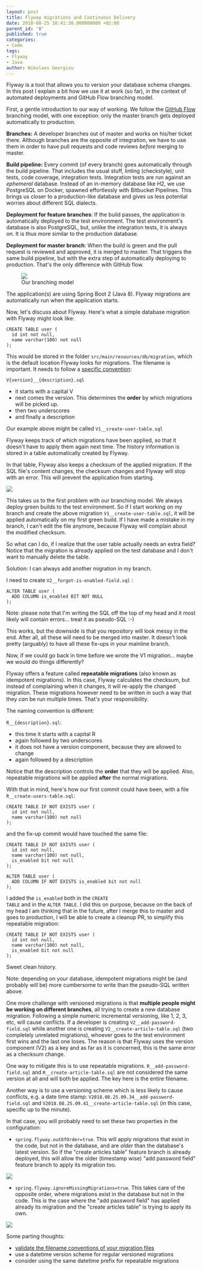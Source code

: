 ```yaml
---
layout: post
title: Flyway migrations and Continuous Delivery
date: 2018-08-25 10:41:38.000000000 +02:00
parent_id: '0'
published: true
categories:
- Code
tags:
- Flyway
- Java
author: Nikolaos Georgiou
---
```


Flyway is a tool that allows you to version your database schema changes. In this post I explain a bit how we use it at work (so far), in the context of automated deployments and GitHub Flow branching model.

<!--more-->

First, a gentle introduction to our way of working. We follow the <a href="https://guides.github.com/introduction/flow/">GitHub Flow</a> branching model, with one exception: only the master branch gets deployed automatically to production.

<strong>Branches:</strong> A developer branches out of master and works on his/her ticket there. Although branches are the opposite of integration, we have to use them in order to have pull requests and code reviews <em>before</em> merging to master.

<strong>Build pipeline:</strong> Every commit (of every branch) goes automatically through the build pipeline. That includes the usual stuff, linting (checkstyle), unit tests, code coverage, integration tests. Integration tests are run against an <em>ephemeral</em> database. Instead of an in-memory database like H2, we use PostgreSQL on Docker, spawned effortlessly with Bitbucket Pipelines. This brings us closer to a production-like database and gives us less potential worries about different SQL dialects.

<strong>Deployment for feature branches</strong>: If the build passes, the application is automatically deployed to the test environment. The test environment's database is also PostgreSQL, but, unlike the integration tests, it is always on. It is thus more similar to the production database.

<strong>Deployment for master branch</strong>: When the build is green and the pull request is reviewed and approved, it is merged to master. That triggers the same build pipeline, but with the extra step of automatically deploying to production. That's the only difference with GitHub flow.

<figure><img src="{{ site.baseurl }}/assets/2018/branching-model.jpg" /><figcaption>Our branching model</figcaption></figure>

The application(s) are using Spring Boot 2 (Java 8). Flyway migrations are automatically run when the application starts.

Now, let's discuss about Flyway. Here's what a simple database migration with Flyway might look like:

```
CREATE TABLE user (
  id int not null,
  name varchar(100) not null
);
```

This would be stored in the folder <code>src/main/resources/db/migration</code>, which is the default location Flyway looks for migrations. The filename is important. It needs to follow a <a href="https://flywaydb.org/documentation/migrations#naming">specific convention</a>:

<code>V{version}__{description}.sql</code>
<ul>
<li>it starts with a capital V</li>
<li>next comes the version. This determines the <strong>order</strong> by which migrations will be picked up.</li>
<li>then two underscores</li>
<li>and finally a description</li>
</ul>

Our example above might be called <code>V1__create-user-table.sql</code>

Flyway keeps track of which migrations have been applied, so that it doesn't have to apply them again next time. The history information is stored in a table automatically created by Flyway.

In that table, Flyway also keeps a checksum of the applied migration. If the SQL file's content changes, the checksum changes and Flyway will stop with an error. This will prevent the application from starting.

<img src="{{ site.baseurl }}/assets/2018/if-flyway-cant-apply-your-migrations-youre-gonna-have-a-bad-time.jpg" />

This takes us to the first problem with our branching model. We always deploy green builds to the test environment. So if I start working on my branch and create the above migration <code>V1__create-user-table.sql</code>, it will be applied automatically on my first green build. If I have made a mistake in my branch, I can't edit the file anymore, because Flyway will complain about the modified checksum.

So what can I do, if I realize that the user table actually needs an extra field? Notice that the migration is already applied on the test database and I don't want to manually delete the table.

Solution: I can always add another migration in my branch.

I need to create <code>V2__forgot-is-enabled-field.sql</code> :

```
ALTER TABLE user (
  ADD COLUMN is_enabled BIT NOT NULL
);
```

Note: please note that I'm writing the SQL off the top of my head and it most likely will contain errors... treat it as pseudo-SQL :-)

This works, but the downside is that you repository will look messy in the end. After all, all these will need to be merged into master. It doesn't look pretty (arguably) to have all these fix-ups in your mainline branch.

Now, if we could go back in time before we wrote the V1 migration... maybe we would do things differently?

Flyway offers a feature called <strong>repeatable migrations</strong> (also known as idempotent migrations). In this case, Flyway calculates the checksum, but instead of complaining when it changes, it will re-apply the changed migration. These migrations however need to be written in such a way that they <em>can</em> be run multiple times. That's your responsibility.

The naming convention is different:

<code>R__{description}.sql</code>:
<ul>
<li>this time it starts with a capital R</li>
<li>again followed by two underscores</li>
<li>it does not have a version component, because they are allowed to change</li>
<li>again followed by a description</li>
</ul>

Notice that the description controls the <strong>order</strong> that they will be applied. Also, repeatable migrations will be applied <strong>after</strong> the normal migrations.

With that in mind, here's how our first commit could have been, with a file <code>R__create-users-table.sql</code>:

```
CREATE TABLE IF NOT EXISTS user (
  id int not null,
  name varchar(100) not null
);
```

and the fix-up commit would have touched the same file:

```
CREATE TABLE IF NOT EXISTS user (
  id int not null,
  name varchar(100) not null,
  is_enabled bit not null
);

ALTER TABLE user (
  ADD COLUMN IF NOT EXISTS is_enabled bit not null
);
```

I added the <code>is_enabled</code> both in the <code>CREATE TABLE</code> and in the <code>ALTER TABLE</code>. I did this on purpose, because on the back of my head I am thinking that in the future, after I merge this to master and goes to production, I will be able to create a cleanup PR, to simplify this repeatable migration:

```
CREATE TABLE IF NOT EXISTS user (
  id int not null,
  name varchar(100) not null,
  is_enabled bit not null
);
```

Sweet clean history.

Note: depending on your database, idempotent migrations might be (and probably will be) more cumbersome to write than the pseudo-SQL written above.

One more challenge with versioned migrations is that <strong>multiple people might be working on different branches</strong>, all trying to create a new database migration. Following a simple numeric incremental versioning, like 1, 2, 3, etc, will cause conflicts. If a developer is creating <code>V2__add-password-field.sql</code> while another one is creating <code>V2__create-article-table.sql</code> (two completely unrelated migrations), whoever goes to the test environment first wins and the last one loses. The reason is that Flyway uses the version component (V2) as a key and as far as it is concerned, this is the same error as a checksum change.

One way to mitigate this is to use repeatable migrations. <code>R__add-password-field.sql</code> and <code>R__create-article-table.sql</code> are not considered the same version at all and will both be applied. The key here is the entire filename.

Another way is to use a versioning scheme which is less likely to cause conflicts, e.g. a date time stamp: <code>V2018.08.25.09.34__add-password-field.sql</code> and <code>V2018.08.25.09.41__create-article-table.sql</code> (in this case, specific up to the minute).

In that case, you will probably need to set these two properties in the configuration:
<ul>
<li><code>spring.flyway.outOfOrder=true</code>. This will apply migrations that exist in the code, but not in the database, and are <em>older</em> than the database's latest version. So if the "create articles table" feature branch is already deployed, this will allow the older (timestamp wise) "add password field" feature branch to apply its migration too.</li>
</ul>

<img src="{{ site.baseurl }}/assets/2018/flyway-out-of-order.jpg" />
<ul>
<li><code>spring.flyway.ignoreMissingMigrations=true</code>. This takes care of the opposite order, where migrations exist in the database but not in the code. This is the case where the "add password field" has applied already its migration and the "create articles table" is trying to apply its own.</li>
</ul>

<img src="{{ site.baseurl }}/assets/2018/flyway-ignore-missing-migrations.jpg" />

Some parting thoughts:
<ul>
<li><a href="{{ site.baseurl }}/2017/04/17/validate-filename-conventions-with-maven-enforcer-plugin.html">validate the filename conventions of your migration files</a></li>
<li>use a datetime version scheme for regular versioned migrations</li>
<li>consider using the same datetime prefix for repeatable migrations</li>
</ul>
